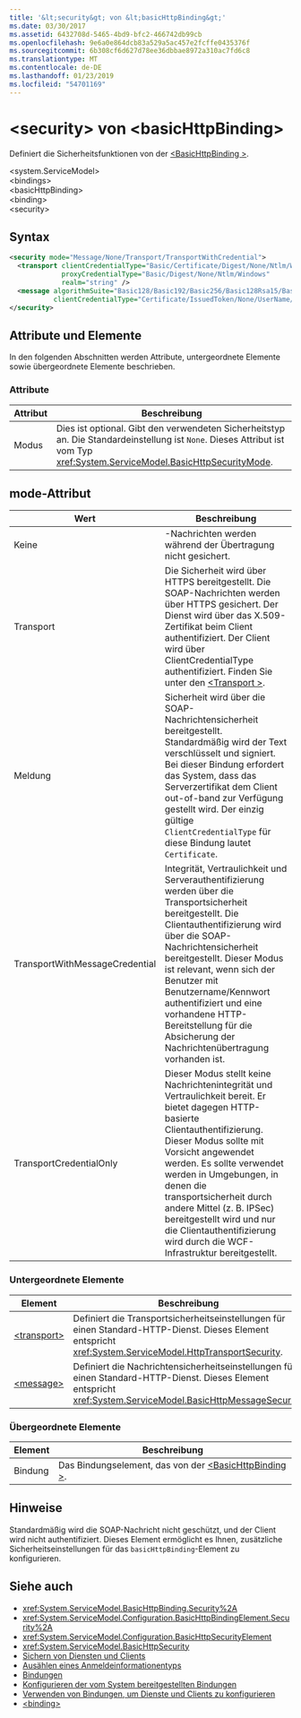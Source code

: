 ```yaml
---
title: '&lt;security&gt; von &lt;basicHttpBinding&gt;'
ms.date: 03/30/2017
ms.assetid: 6432708d-5465-4bd9-bfc2-466742db99cb
ms.openlocfilehash: 9e6a0e864dcb83a529a5ac457e2fcffe0435376f
ms.sourcegitcommit: 6b308cf6d627d78ee36dbbae8972a310ac7fd6c8
ms.translationtype: MT
ms.contentlocale: de-DE
ms.lasthandoff: 01/23/2019
ms.locfileid: "54701169"
---
```

# <a name="ltsecuritygt-of-ltbasichttpbindinggt"></a>&lt;security&gt; von &lt;basicHttpBinding&gt;
Definiert die Sicherheitsfunktionen von der [ \<BasicHttpBinding >](../../../../../docs/framework/configure-apps/file-schema/wcf/basichttpbinding.md).  
  
 \<system.ServiceModel>  
\<bindings>  
\<basicHttpBinding>  
\<binding>  
\<security>  
  
## <a name="syntax"></a>Syntax  
  
```xml  
<security mode="Message/None/Transport/TransportWithCredential">
  <transport clientCredentialType="Basic/Certificate/Digest/None/Ntlm/Windows"
             proxyCredentialType="Basic/Digest/None/Ntlm/Windows"
             realm="string" />
  <message algorithmSuite="Basic128/Basic192/Basic256/Basic128Rsa15/Basic256Rsa15/TripleDes/TripleDesRsa15/Basic128Sha256/Basic192Sha256/TripleDesSha256/Basic128Sha256Rsa15/Basic192Sha256Rsa15/Basic256Sha256Rsa15/TripleDesSha256Rsa15"
           clientCredentialType="Certificate/IssuedToken/None/UserName/Windows" />
</security>
```  
  
## <a name="attributes-and-elements"></a>Attribute und Elemente  
 In den folgenden Abschnitten werden Attribute, untergeordnete Elemente sowie übergeordnete Elemente beschrieben.  
  
### <a name="attributes"></a>Attribute  
  
|Attribut|Beschreibung|  
|---------------|-----------------|  
|Modus|Dies ist optional. Gibt den verwendeten Sicherheitstyp an. Die Standardeinstellung ist `None`. Dieses Attribut ist vom Typ <xref:System.ServiceModel.BasicHttpSecurityMode>.|  
  
## <a name="mode-attribute"></a>mode-Attribut  
  
|Wert|Beschreibung|  
|-----------|-----------------|  
|Keine|-Nachrichten werden während der Übertragung nicht gesichert.|  
|Transport|Die Sicherheit wird über HTTPS bereitgestellt. Die SOAP-Nachrichten werden über HTTPS gesichert. Der Dienst wird über das X.509-Zertifikat beim Client authentifiziert. Der Client wird über ClientCredentialType authentifiziert. Finden Sie unter den [ \<Transport >](../../../../../docs/framework/configure-apps/file-schema/wcf/transport-of-basichttpbinding.md).|  
|Meldung|Sicherheit wird über die SOAP-Nachrichtensicherheit bereitgestellt. Standardmäßig wird der Text verschlüsselt und signiert. Bei dieser Bindung erfordert das System, dass das Serverzertifikat dem Client out-of-band zur Verfügung gestellt wird. Der einzig gültige `ClientCredentialType` für diese Bindung lautet `Certificate`.|  
|TransportWithMessageCredential|Integrität, Vertraulichkeit und Serverauthentifizierung werden über die Transportsicherheit bereitgestellt. Die Clientauthentifizierung wird über die SOAP-Nachrichtensicherheit bereitgestellt. Dieser Modus ist relevant, wenn sich der Benutzer mit Benutzername/Kennwort authentifiziert und eine vorhandene HTTP-Bereitstellung für die Absicherung der Nachrichtenübertragung vorhanden ist.|  
|TransportCredentialOnly|Dieser Modus stellt keine Nachrichtenintegrität und Vertraulichkeit bereit. Er bietet dagegen HTTP-basierte Clientauthentifizierung. Dieser Modus sollte mit Vorsicht angewendet werden. Es sollte verwendet werden in Umgebungen, in denen die transportsicherheit durch andere Mittel (z. B. IPSec) bereitgestellt wird und nur die Clientauthentifizierung wird durch die WCF-Infrastruktur bereitgestellt.|  
  
### <a name="child-elements"></a>Untergeordnete Elemente  
  
|Element|Beschreibung|  
|-------------|-----------------|  
|[\<transport>](../../../../../docs/framework/configure-apps/file-schema/wcf/transport-of-basichttpbinding.md)|Definiert die Transportsicherheitseinstellungen für einen Standard-HTTP-Dienst. Dieses Element entspricht <xref:System.ServiceModel.HttpTransportSecurity>.|  
|[\<message>](../../../../../docs/framework/configure-apps/file-schema/wcf/message-of-basichttpbinding.md)|Definiert die Nachrichtensicherheitseinstellungen für einen Standard-HTTP-Dienst. Dieses Element entspricht <xref:System.ServiceModel.BasicHttpMessageSecurity>.|  
  
### <a name="parent-elements"></a>Übergeordnete Elemente  
  
|Element|Beschreibung|  
|-------------|-----------------|  
|Bindung|Das Bindungselement, das von der [ \<BasicHttpBinding >](../../../../../docs/framework/configure-apps/file-schema/wcf/basichttpbinding.md).|  
  
## <a name="remarks"></a>Hinweise  
 Standardmäßig wird die SOAP-Nachricht nicht geschützt, und der Client wird nicht authentifiziert. Dieses Element ermöglicht es Ihnen, zusätzliche Sicherheitseinstellungen für das `basicHttpBinding`-Element zu konfigurieren.  
  
## <a name="see-also"></a>Siehe auch
- <xref:System.ServiceModel.BasicHttpBinding.Security%2A>
- <xref:System.ServiceModel.Configuration.BasicHttpBindingElement.Security%2A>
- <xref:System.ServiceModel.Configuration.BasicHttpSecurityElement>
- <xref:System.ServiceModel.BasicHttpSecurity>
- [Sichern von Diensten und Clients](../../../../../docs/framework/wcf/feature-details/securing-services-and-clients.md)
- [Ausählen eines Anmeldeinformationentyps](../../../../../docs/framework/wcf/feature-details/selecting-a-credential-type.md)
- [Bindungen](../../../../../docs/framework/wcf/bindings.md)
- [Konfigurieren der vom System bereitgestellten Bindungen](../../../../../docs/framework/wcf/feature-details/configuring-system-provided-bindings.md)
- [Verwenden von Bindungen, um Dienste und Clients zu konfigurieren](../../../../../docs/framework/wcf/using-bindings-to-configure-services-and-clients.md)
- [\<binding>](../../../../../docs/framework/misc/binding.md)
